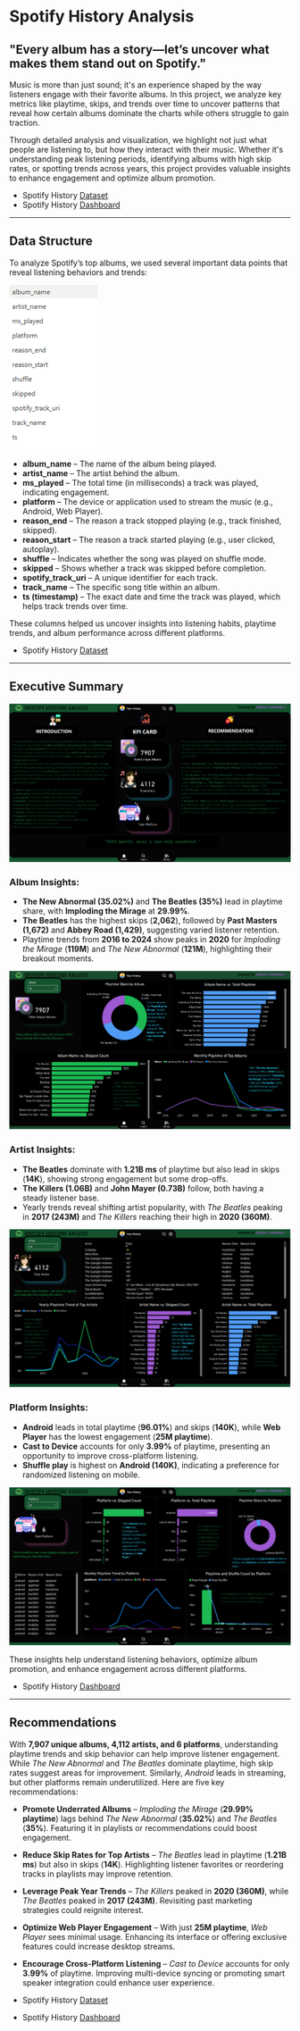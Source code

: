 # Spotify History Analysis

## "Every album has a story—let’s uncover what makes them stand out on Spotify."

Music is more than just sound; it's an experience shaped by the way listeners engage with their favorite albums. In this project, we analyze key metrics like playtime, skips, and trends over time to uncover patterns that reveal how certain albums dominate the charts while others struggle to gain traction.

Through detailed analysis and visualization, we highlight not just what people are listening to, but how they interact with their music. Whether it's understanding peak listening periods, identifying albums with high skip rates, or spotting trends across years, this project provides valuable insights to enhance engagement and optimize album promotion.

- Spotify History [Dataset](https://github.com/NishaChandila/Spotify-History-Analysis/blob/main/spotify_history.csv)
- Spotify History [Dashboard](https://github.com/NishaChandila/Spotify-History-Analysis/blob/main/Spotify-History-Dashboard.pdf)

---

## Data Structure
To analyze Spotify’s top albums, we used several important data points that reveal listening behaviors and trends:

![Dataste Preview](https://github.com/NishaChandila/project-assets/blob/main/Spotify-History-Dataset.PNG)

- **album_name** – The name of the album being played.
- **artist_name** – The artist behind the album.
- **ms_played** – The total time (in milliseconds) a track was played, indicating engagement.
- **platform** – The device or application used to stream the music (e.g., Android, Web Player).
- **reason_end** – The reason a track stopped playing (e.g., track finished, skipped).
- **reason_start** – The reason a track started playing (e.g., user clicked, autoplay).
- **shuffle** – Indicates whether the song was played on shuffle mode.
- **skipped** – Shows whether a track was skipped before completion.
- **spotify_track_uri** – A unique identifier for each track.
- **track_name** – The specific song title within an album.
- **ts (timestamp)** – The exact date and time the track was played, which helps track trends over time.

These columns helped us uncover insights into listening habits, playtime trends, and album performance across different platforms.

- Spotify History [Dataset](https://github.com/NishaChandila/Spotify-History-Analysis/blob/main/spotify_history.csv)

---

## Executive Summary

![Home](https://github.com/NishaChandila/project-assets/blob/main/Spotify-History-Dashboard1.PNG)

### Album Insights:
- **The New Abnormal (35.02%)** and **The Beatles (35%)** lead in playtime share, with **Imploding the Mirage** at **29.99%**.
- **The Beatles** has the highest skips (**2,062**), followed by **Past Masters (1,672)** and **Abbey Road (1,429)**, suggesting varied listener retention.
- Playtime trends from **2016 to 2024** show peaks in **2020** for *Imploding the Mirage* (**119M**) and *The New Abnormal* (**121M**), highlighting their breakout moments.

![Album](https://github.com/NishaChandila/project-assets/blob/main/Spotify-History-Dashboard2.PNG)

### Artist Insights:
- **The Beatles** dominate with **1.21B ms** of playtime but also lead in skips (**14K**), showing strong engagement but some drop-offs.
- **The Killers (1.06B)** and **John Mayer (0.73B)** follow, both having a steady listener base.
- Yearly trends reveal shifting artist popularity, with *The Beatles* peaking in **2017 (243M)** and *The Killers* reaching their high in **2020 (360M)**.

![Artist](https://github.com/NishaChandila/project-assets/blob/main/Spotify-History-Dashboard3.PNG)

### Platform Insights:
- **Android** leads in total playtime (**96.01%**) and skips (**140K**), while **Web Player** has the lowest engagement (**25M playtime**).
- **Cast to Device** accounts for only **3.99%** of playtime, presenting an opportunity to improve cross-platform listening.
- **Shuffle play** is highest on **Android (140K)**, indicating a preference for randomized listening on mobile.

![Platform](https://github.com/NishaChandila/project-assets/blob/main/Spotify-History-Dashboard4.PNG)

These insights help understand listening behaviors, optimize album promotion, and enhance engagement across different platforms.

- Spotify History [Dashboard](https://github.com/NishaChandila/Spotify-History-Analysis/blob/main/Spotify-History-Dashboard.pdf)

---

## Recommendations

With **7,907 unique albums, 4,112 artists, and 6 platforms**, understanding playtime trends and skip behavior can help improve listener engagement. While *The New Abnormal* and *The Beatles* dominate playtime, high skip rates suggest areas for improvement. Similarly, *Android* leads in streaming, but other platforms remain underutilized. Here are five key recommendations:

- **Promote Underrated Albums** – *Imploding the Mirage* (**29.99% playtime**) lags behind *The New Abnormal* (**35.02%**) and *The Beatles* (**35%**). Featuring it in playlists or recommendations could boost engagement.
- **Reduce Skip Rates for Top Artists** – *The Beatles* lead in playtime (**1.21B ms**) but also in skips (**14K**). Highlighting listener favorites or reordering tracks in playlists may improve retention.
- **Leverage Peak Year Trends** – *The Killers* peaked in **2020 (360M)**, while *The Beatles* peaked in **2017 (243M)**. Revisiting past marketing strategies could reignite interest.
- **Optimize Web Player Engagement** – With just **25M playtime**, *Web Player* sees minimal usage. Enhancing its interface or offering exclusive features could increase desktop streams.
- **Encourage Cross-Platform Listening** – *Cast to Device* accounts for only **3.99%** of playtime. Improving multi-device syncing or promoting smart speaker integration could enhance user experience.

- Spotify History [Dataset](https://github.com/NishaChandila/Spotify-History-Analysis/blob/main/spotify_history.csv)
- Spotify History [Dashboard](https://github.com/NishaChandila/Spotify-History-Analysis/blob/main/Spotify-History-Dashboard.pdf)
